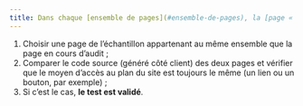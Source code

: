 ```yaml
---
title: Dans chaque [ensemble de pages](#ensemble-de-pages), la [page « plan du site »](#page-plan-du-site) est-elle accessible à partir d’une fonctionnalité identique ?
---
```


1. Choisir une page de l’échantillon appartenant au même ensemble que la page en cours d’audit ;
2. Comparer le code source (généré côté client) des deux pages et vérifier que le moyen d’accès au plan du site est toujours le même (un lien ou un bouton, par exemple) ;
3. Si c’est le cas, **le test est validé**.
